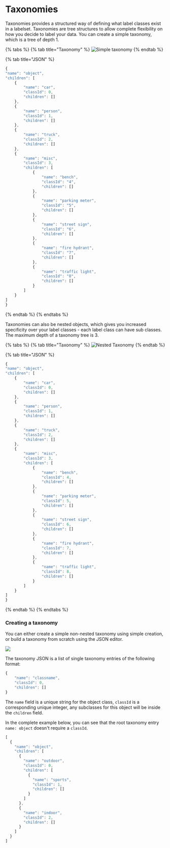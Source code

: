 # Taxonomies

Taxonomies provides a structured way of defining what label classes exist in a labelset. Taxonomies are tree structures to allow complete flexibility on how you decide to label your data. You can create a simple taxonomy, which is a tree of depth 1.

{% tabs %}
{% tab title="Taxonomy" %}
![Simple taxonomy](../.gitbook/assets/normal-tax.png)
{% endtab %}

{% tab title="JSON" %}
```javascript
{
"name": "object",
"children": [
    {
        "name": "car",
        "classId": 0,
        "children": []
    },
    {
        "name": "person",
        "classId": 1,
        "children": []
    },
    {
        "name": "truck",
        "classId": 2,
        "children": []
    },
    {
        "name": "misc",
        "classId": 3,
        "children": [
            {
                "name": "bench", 
                "classId": "4",
                "children": []
            },
            {
                "name": "parking meter", 
                "classId": "5",
                "children": []
            },
            {
                "name": "street sign", 
                "classId": "6",
                "children": []
            },
            {
                "name": "fire hydrant", 
                "classId": "7",
                "children": []
            },
            {
                "name": "traffic light", 
                "classId": "8",
                "children": []
            }
        ]
    }
]
}
```
{% endtab %}
{% endtabs %}

Taxonomies can also be nested objects, which gives you increased specificity over your label classes - each label class can have sub classes. The maximum depth of a taxonomy tree is 3.

{% tabs %}
{% tab title="Taxonomy" %}
![Nested Taxonomy](../.gitbook/assets/tree-tax.png)
{% endtab %}

{% tab title="JSON" %}
```javascript
{
"name": "object",
"children": [
    {
        "name": "car",
        "classId": 0,
        "children": []
    },
    {
        "name": "person",
        "classId": 1,
        "children": []
    },
    {
        "name": "truck",
        "classId": 2,
        "children": []
    },
    {
        "name": "misc",
        "classId": 3,
        "children": [
            {
                "name": "bench", 
                "classId": 4,
                "children": []
            },
            {
                "name": "parking meter", 
                "classId": 5,
                "children": []
            },
            {
                "name": "street sign", 
                "classId": 6,
                "children": []
            },
            {
                "name": "fire hydrant", 
                "classId": 7,
                "children": []
            },
            {
                "name": "traffic light", 
                "classId": 8,
                "children": []
            }
        ]
    }
]
}
```
{% endtab %}
{% endtabs %}

### Creating a taxonomy

You can either create a simple non-nested taxonomy using simple creation, or build a taxonomy from scratch using the JSON editor. 

![](../.gitbook/assets/taxonomy-create.png)

The taxonomy JSON is a list of single taxonomy entries of the following format: 

```javascript
{
    "name": "classname",
    "classId": 0,
    "children": []
}
```

The `name` field is a unique string for the object class, `classId` is a corresponding unique integer, any subclasses for this object will be inside the `children` field.   
  
In the complete example below, you can see that the root taxonomy entry `name: object` doesn't require a `classId`.

```javascript
[
  {
    "name": "object",
    "children": [
      {
        "name": "outdoor",
        "classId": 0,
        "children": [
          {
            "name": "sports",
            "classId": 1,
            "children": []
          }
        ]
      },
      {
        "name": "indoor",
        "classId": 2,
        "children": []
      }
    ]
  }
]
```

